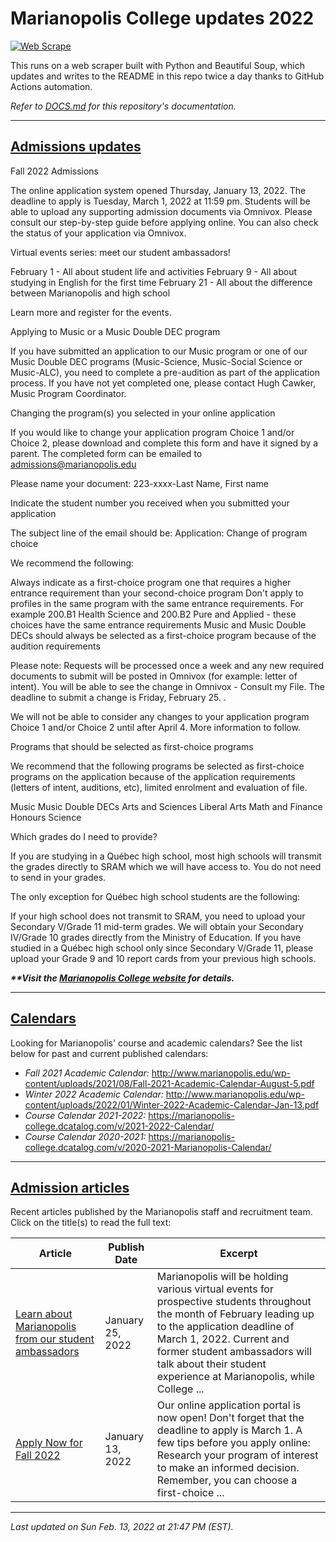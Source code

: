 # Marianopolis College updates 2022

[![Web Scrape](https://github.com/cw118/mari-updates/actions/workflows/scrape.yml/badge.svg)](https://github.com/cw118/mari-updates/actions/workflows/scrape.yml)

This runs on a web scraper built with Python and Beautiful Soup, which updates and writes to the README in this repo twice a day thanks to GitHub Actions automation.

*Refer to [DOCS.md](DOCS.md) for this repository's documentation.*

---

## [Admissions updates](https://www.bemarianopolis.ca/admissions/admissions-updates/)

Fall 2022 Admissions

The online application system opened  Thursday, January 13, 2022. The deadline to apply is Tuesday, March 1, 2022 at 11:59 pm. Students will be able to upload any supporting admission documents via Omnivox. Please consult our step-by-step guide before applying online. You can also check the status of your application via Omnivox.

Virtual events series: meet our student ambassadors!

February 1 - All about student life and activities
February 9 - All about studying in English for the first time
February 21 - All about the difference between Marianopolis and high school

Learn more and register for the events.

Applying to Music or a Music Double DEC program

If you have submitted an application to our Music program or one of our Music Double DEC programs (Music-Science, Music-Social Science or Music-ALC), you need to complete a pre-audition as part of the application process. If you have not yet completed one, please contact Hugh Cawker, Music Program Coordinator.

Changing the program(s) you selected in your online application

If you would like to change your application program Choice 1 and/or Choice 2, please download and complete this form and have it signed by a parent. The completed form can be emailed to admissions@marianopolis.edu

Please name your document: 223-xxxx-Last Name, First name

Indicate the student number you received when you submitted your application


The subject line of the email should be: Application: Change of program choice

We recommend the following:

Always indicate as a first-choice program one that requires a higher entrance requirement than your second-choice program
Don't apply to profiles in the same program with the same entrance requirements. For example 200.B1 Health Science and 200.B2 Pure and Applied - these choices have the same entrance requirements
Music and Music Double DECs should always be selected as a first-choice program because of the audition requirements

Please note: Requests will be processed once a week and any new required documents to submit will be posted in Omnivox (for example: letter of intent). You will be able to see the change in Omnivox - Consult my File. The deadline to submit a change is Friday, February 25. .

We will not be able to consider any changes to your application program Choice 1 and/or Choice 2 until after April 4. More information to follow.

Programs that should be selected as first-choice programs

We recommend that the following programs be selected as first-choice programs on the application because of the application requirements (letters of intent, auditions, etc), limited enrolment and evaluation of file.

Music
Music Double DECs
Arts and Sciences
Liberal Arts
Math and Finance
Honours Science

Which grades do I need to provide?

If you are studying in a Québec high school, most high schools will transmit the grades directly to SRAM which we will have access to. You do not need to send in your grades.

The only exception for Québec high school students are the following:

If your high school does not transmit to SRAM, you need to upload your Secondary V/Grade 11 mid-term grades. We will obtain your Secondary IV/Grade 10 grades directly from the Ministry of Education.
If you have studied in a Québec high school only since Secondary V/Grade 11, please upload your Grade 9 and 10 report cards from your previous high schools.

***\*\*Visit the [Marianopolis College website](https://www.bemarianopolis.ca/admissions/admissions-updates/) for details.***

---

## [Calendars](https://www.marianopolis.edu/campus-life/calendar/)

Looking for Marianopolis' course and academic calendars? See the list below for past and current published calendars:

- *Fall 2021 Academic Calendar:* http://www.marianopolis.edu/wp-content/uploads/2021/08/Fall-2021-Academic-Calendar-August-5.pdf
- *Winter 2022 Academic Calendar:* http://www.marianopolis.edu/wp-content/uploads/2022/01/Winter-2022-Academic-Calendar-Jan-13.pdf
- *Course Calendar 2021-2022:* https://marianopolis-college.dcatalog.com/v/2021-2022-Calendar/
- *Course Calendar 2020-2021:* https://marianopolis-college.dcatalog.com/v/2020-2021-Marianopolis-Calendar/

---

## [Admission articles](https://www.bemarianopolis.ca/category/admissions/)

Recent articles published by the Marianopolis staff and recruitment team. Click on the title(s) to read the full text:

| Article | Publish Date | Excerpt |
| ------- | ------------ | ------- |
| [Learn about Marianopolis from our student ambassadors](https://www.bemarianopolis.ca/meet-our-student-ambassadors/) | January 25, 2022 | Marianopolis will be holding various virtual events for prospective students throughout the month of February leading up to the application deadline of March 1, 2022. Current and former student ambassadors will talk about their student experience at Marianopolis, while College ... |
| [Apply Now for Fall 2022](https://www.bemarianopolis.ca/apply-fall/) | January 13, 2022 | Our online application portal is now open! Don't forget that the deadline to apply is March 1. A few tips before you apply online: Research your program of interest to make an informed decision. Remember, you can choose a first-choice ... |

---

*Last updated on Sun Feb. 13, 2022 at 21:47 PM (EST).*